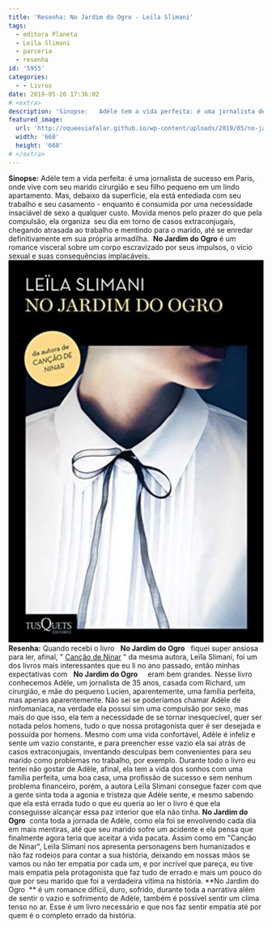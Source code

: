 ```yaml
---
title: 'Resenha: No Jardim do Ogro - Leïla Slimani'
tags:
  - editora Planeta
  - Leïla Slimani
  - parceria
  - resenha
id: '5955'
categories:
  - - Livros
date: 2019-05-26 17:36:02
# <extra>
description: 'Sinopse:   Adèle tem a vida perfeita: é uma jornalista de sucesso em Paris, onde vive com seu marido cirurgião e seu filho pequeno em um lindo apartamento. Mas, debaixo da superfície, ela está entediada com seu trabalho e seu casamento &#8211; enquanto é consumida por uma necessidade insaciável de sexo a qualquer custo. Movida menos pelo prazer do que pela compulsão, ela organiza  seu dia em torno de casos extraconjugais, chegando atrasada ao trabalho e mentindo para o marido, até se enredar definitivamente em sua própria armadilha.  No Jardim do Ogro   é um romance visceral sobre um corpo escravizado por seus impulsos, o vício sexual e suas consequências implacáveis. Resenha: Quando recebi o livro   No Jardim do Ogro   fiquei super ansiosa para ler, afinal, &#8221; Canção de Ninar &#8221; da mesma autora, Leïla Slimani, foi um dos livros mais interessantes que eu li &hellip;'
featured_image: 
  url: 'http://oqueeuiafalar.github.io/wp-content/uploads/2019/05/no-jardim-do-ogro.jpg'
  width: '668'
  height: '668'
# </extra>
---
```


**Sinopse:** Adèle tem a vida perfeita: é uma jornalista de sucesso em Paris, onde vive com seu marido cirurgião e seu filho pequeno em um lindo apartamento. Mas, debaixo da superfície, ela está entediada com seu trabalho e seu casamento - enquanto é consumida por uma necessidade insaciável de sexo a qualquer custo. Movida menos pelo prazer do que pela compulsão, ela organiza  seu dia em torno de casos extraconjugais, chegando atrasada ao trabalho e mentindo para o marido, até se enredar definitivamente em sua própria armadilha.  **No Jardim do Ogro** é um romance visceral sobre um corpo escravizado por seus impulsos, o vício sexual e suas consequências implacáveis. ![livro No jardim do ogro](/wp-content/uploads/2019/05/no-jardim-do-ogro.jpg "livro No jardim do ogro") **Resenha:** Quando recebi o livro   **No Jardim do Ogro**   fiquei super ansiosa para ler, afinal, " [Canção de Ninar](http://natalia.blog.br/cancao-de-ninar/) " da mesma autora, Leïla Slimani, foi um dos livros mais interessantes que eu li no ano passado, então minhas expectativas com   **No Jardim do Ogro**     eram bem grandes. Nesse livro conhecemos Adèle, um jornalista de 35 anos, casada com Richard, um cirurgião, e mãe do pequeno Lucien, aparentemente, uma família perfeita, mas apenas aparentemente. Não sei se poderíamos chamar Adèle de ninfomaníaca, na verdade ela possuí sim uma compulsão por sexo, mas mais do que isso, ela tem a necessidade de se tornar inesquecível, quer ser notada pelos homens, tudo o que nossa protagonista quer é ser desejada e possuída por homens. Mesmo com uma vida confortável, Adèle é infeliz e sente um vazio constante, e para preencher esse vazio ela sai atrás de casos extraconjugais, inventando desculpas bem convenientes para seu marido como problemas no trabalho, por exemplo. Durante todo o livro eu tentei não gostar de Adèle, afinal, ela tem a vida dos sonhos com uma família perfeita, uma boa casa, uma profissão de sucesso e sem nenhum problema financeiro, porém, a autora Leïla Slimani consegue fazer com que a gente sinta toda a agonia e tristeza que Adèle sente, e mesmo sabendo que ela está errada tudo o que eu queria ao ler o livro é que ela conseguisse alcançar essa paz interior que ela não tinha. **No Jardim do Ogro**  conta toda a jornada de Adèle, como ela foi se envolvendo cada dia em mais mentiras, até que seu marido sofre um acidente e ela pensa que finalmente agora teria que aceitar a vida pacata. Assim como em "Canção de Ninar", Leïla Slimani nos apresenta personagens bem humanizados e não faz rodeios para contar a sua história, deixando em nossas mãos se vamos ou não ter empatia por cada um, e por incrível que pareça, eu tive mais empatia pela protagonista que faz tudo de errado e mais um pouco do que por seu marido que foi a verdadeira vítima na história. **No Jardim do Ogro  ** é um romance difícil, duro, sofrido, durante toda a narrativa além de sentir o vazio e sofrimento de Adèle, também é possível sentir um clima tenso no ar. Esse é um livro necessário e que nos faz sentir empatia até por quem é o completo errado da história.
